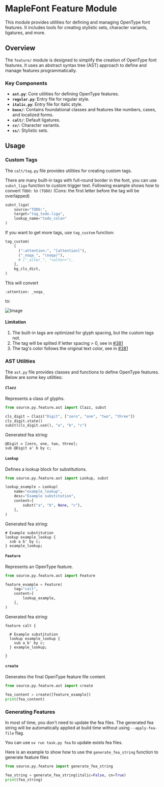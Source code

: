# MapleFont Feature Module

This module provides utilities for defining and managing OpenType font features. It includes tools for creating stylistic sets, character variants, ligatures, and more.

## Overview

The `feature/` module is designed to simplify the creation of OpenType font features. It uses an abstract syntax tree (AST) approach to define and manage features programmatically.

### Key Components

- **`ast.py`**: Core utilities for defining OpenType features.
- **`regular.py`**: Entry file for regular style.
- **`italic.py`**: Entry file for italic style.
- **`base/`**: Contains foundational classes and features like numbers, cases, and localized forms.
- **`calt/`**: Default ligatures.
- **`cv/`**: Character variants.
- **`ss/`**: Stylistic sets.

## Usage

### Custom Tags

The `calt/tag.py` file provides utilities for creating custom tags.

There are many built-in tags with full-round border in the font, you can use `subst_liga` function to custom trigger text. Following example shows how to convert `TODO:` to `(TODO)` (Cons: the first letter before the tag will be overlapped)

```py
subst_liga(
    source="TODO:",
    target="tag_todo.liga",
    lookup_name="todo_colon"
)
```

If you want to get more tags, use `tag_custom` function:

```py
tag_custom(
    [
      (":attention:", "[attention]"),
      ("_noqa_", "(noqa)"),
      # ("_alter_", "<alter>"),
    ],
    bg_cls_dict,
)
```

This will convert

```
:attention: _noqa_
```

to:

![Image](https://github.com/user-attachments/assets/e67f282c-e961-4e55-9169-2f20d7ccfbc6)

#### Limitation

1. The built-in tags are optimized for glyph spacing, but the custom tags not.
2. The tag will be splited if letter spacing > 0, see in [#381](https://github.com/subframe7536/maple-font/issues/381#issuecomment-2808022878)
3. The tag's color follows the original text color, see in [#381](https://github.com/subframe7536/maple-font/issues/381#issuecomment-2809622541)

### AST Utilities

The `ast.py` file provides classes and functions to define OpenType features. Below are some key utilities:

#### `Clazz`

Represents a class of glyphs.

```py
from source.py.feature.ast import Clazz, subst

cls_digit = Clazz("Digit", ["zero", "one", "two", "three"])
cls_digit.state()
subst(cls_digit.use(), "a", "b", "c")
```

Generated fea string:

```fea
@Digit = [zero, one, two, three];
sub @Digit a' b by c;
```

#### `Lookup`

Defines a lookup block for substitutions.

```py
from source.py.feature.ast import Lookup, subst

lookup_example = Lookup(
    name="example_lookup",
    desc="Example substitution",
    content=[
        subst("a", "b", None, "c"),
    ],
)
```

Generated fea string:

```fea
# Example substitution
lookup example_lookup {
  sub a b' by c;
} example_lookup;
```

#### `Feature`

Represents an OpenType feature.

```py
from source.py.feature.ast import Feature

feature_example = Feature(
    tag="calt",
    content=[
        lookup_example,
    ],
)
```

Generated fea string:

```fea
feature calt {

  # Example substitution
  lookup example_lookup {
    sub a b' by c;
  } example_lookup;

}
```

#### `create`

Generates the final OpenType feature file content.

```py
from source.py.feature.ast import create

fea_content = create([feature_example])
print(fea_content)
```

### Generating Features

In most of time, you don't need to update the fea files. The generated fea string will be automatically applied at build time without using `--apply-fea-file` flag.

You can use `uv run task.py fea` to update exists fea files.

Here is an example to show how to use the `generate_fea_string` function to generate feature files

```py
from source.py.feature import generate_fea_string

fea_string = generate_fea_string(italic=False, cn=True)
print(fea_string)
```
